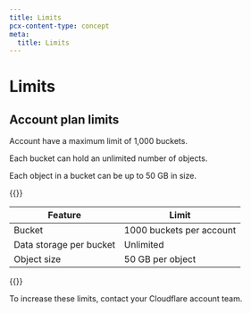 ```yaml
---
title: Limits
pcx-content-type: concept
meta:
  title: Limits
---
```


# Limits

## Account plan limits

Account have a maximum limit of 1,000 buckets.

Each bucket can hold an unlimited number of objects.

Each object in a bucket can be up to 50 GB in size.

{{<table-wrap>}}

| Feature                 | Limit                     |
| ------------------------| ------------------------- |
| Bucket                  | 1000 buckets per account  |
| Data storage per bucket | Unlimited                 |
| Object size             | 50 GB per object          |

{{</table-wrap>}}

To increase these limits, contact your Cloudflare account team.